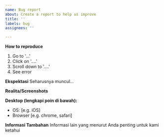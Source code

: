 ```yaml
---
name: Bug report
about: Create a report to help us improve
title: ''
labels: bug
assignees: ''

---
```


**How to reproduce**
1. Go to '...'
2. Click on '....'
3. Scroll down to '....'
4. See error

**Ekspektasi**
Seharusnya muncul...

**Realita/Screenshots**

**Desktop (lengkapi poin di bawah):**
 - OS: [e.g. iOS]
 - Browser [e.g. chrome, safari]

**Informasi Tambahan**
Informasi lain yang menurut Anda penting untuk kami ketahui

